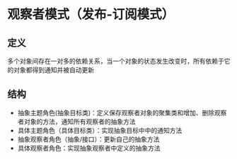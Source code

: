 # 观察者模式（发布-订阅模式）
## 定义
多个对象间存在一对多的依赖关系，当一个对象的状态发生改变时，所有依赖于它的对象都得到通知并被自动更新
## 结构
+ 抽象主题角色(抽象目标类)：定义保存观察者对象的聚集类和增加、删除观察者对象的方法，通知所有观察者的抽象方法
+ 具体主题角色（具体目标类）：实现抽象目标中中的通知方法
+ 抽象观察者角色（抽象/接口）：更新自己的抽象方法
+ 具体观察者角色：实现抽象观察者中定义的抽象方法
## 